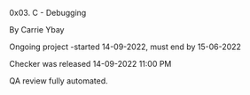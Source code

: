 0x03. C - Debugging


By Carrie Ybay

Ongoing project -started 14-09-2022, must end by 15-06-2022


Checker was released 14-09-2022 11:00 PM


QA review fully automated.
